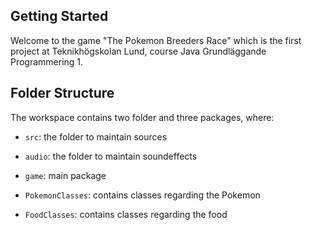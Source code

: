 ## Getting Started

Welcome to the game "The Pokemon Breeders Race" which is the first project at Teknikhögskolan Lund, course Java Grundläggande Programmering 1.

## Folder Structure

The workspace contains two folder and three packages, where:

- `src`: the folder to maintain sources
- `audio`: the folder to maintain soundeffects

- `game`: main package
- `PokemonClasses`: contains classes regarding the Pokemon
- `FoodClasses`: contains classes regarding the food 

